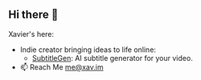 ## Hi there 👋

<!--
**xavody/xavody** is a ✨ _special_ ✨ repository because its `README.md` (this file) appears on your GitHub profile.

Here are some ideas to get you started:

- 🔭 I’m currently working on ...
- 🌱 I’m currently learning ...
- 👯 I’m looking to collaborate on ...
- 🤔 I’m looking for help with ...
- 💬 Ask me about ...
- 📫 How to reach me: ...
- 😄 Pronouns: ...
- ⚡ Fun fact: ...
-->

Xavier's here:

- Indie creator bringing ideas to life online:
    - [SubtitleGen](https://subtitlegen.com): AI subtitle generator for your video.
- 📫 Reach Me [me@xav.im](mailto:me@xav.im)
